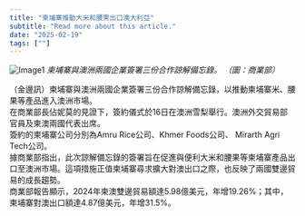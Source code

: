 ```yaml
---
title: "柬埔寨推動大米和腰果出口澳大利亞"
subtitle: "Read more about this article."
date: "2025-02-19"
tags: [""]
---
```


![Image1](/thumbnails/Rice-Cashew-Australia.jpg "Meeting")
*柬埔寨與澳洲兩國企業簽署三份合作諒解備忘錄。 （圖：商業部）*

（金邊訊）柬埔寨與澳洲兩國企業簽署三份合作諒解備忘錄，以推動柬埔寨米、腰果等產品進入澳洲市場。
<br/>
在商業部長佔妮莫的見證下，簽約儀式於16日在澳洲雪梨舉行。澳洲外交貿易部官員及柬澳兩國代表出席。
<br/>
簽約的柬埔寨公司分別為Amru Rice公司、Khmer Foods公司、 Mirarth Agri Tech公司。
<br/>
據商業部指出，此次諒解備忘錄的簽署旨在促進與便利大米和腰果等柬埔寨產品出口至澳洲市場。這項措施正值柬埔寨尋求擴大對澳出口之際，也反映了兩國雙邊貿易的成長趨勢。
<br/>
商業部報告顯示，2024年柬澳雙邊貿易額達5.98億美元，年增19.26%；其中，柬埔寨對澳出口額達4.87億美元，年增31.5%。
